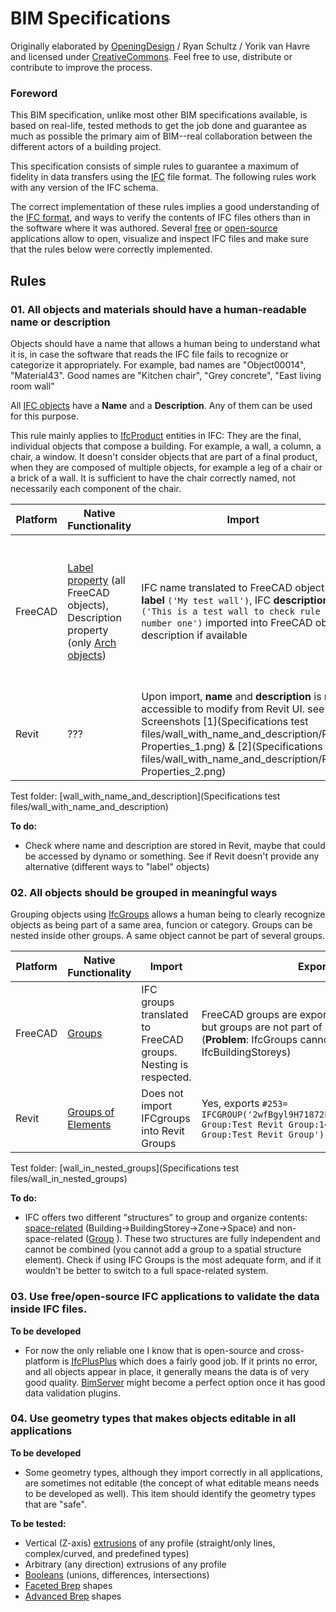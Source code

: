 # BIM Specifications

Originally elaborated by [OpeningDesign](http://www.openingdesign.com) / Ryan Schultz / Yorik van Havre and licensed under [CreativeCommons](http://creativecommons.org/licenses/by/4.0/). Feel free to use, distribute or contribute to improve the process.

### Foreword

This BIM specification, unlike most other BIM specifications available, is based on real-life, tested methods to get the job done and guarantee as much as possible the primary aim of BIM--real collaboration between the different actors of a building project.

This specification consists of simple rules to guarantee a maximum of fidelity in data transfers using the [IFC](https://en.wikipedia.org/wiki/Industry_Foundation_Classes) file format. The following rules work with any version of the IFC schema.

The correct implementation of these rules implies a good understanding of the [IFC format](http://www.buildingsmart-tech.org/ifc/IFC4x1/html/), and ways to verify the contents of IFC files others than in the software where it was authored. Several [free](http://www.ifcwiki.org/index.php/Open_Source) or [open-source](http://www.ifcwiki.org/index.php/Open_Source) applications allow to open, visualize and inspect IFC files and make sure that the rules below were correctly implemented.

## Rules

### 01. All objects and materials should have a human-readable name or description

Objects should have a name that allows a human being to understand what it is, in case the software that reads the IFC file fails to recognize or categorize it appropriately. For example, bad names are "Object00014", "Material43". Good names are "Kitchen chair", "Grey concrete", "East living room wall"

All [IFC objects](http://www.buildingsmart-tech.org/ifc/IFC4x1/html/schema/ifckernel/lexical/ifcroot.htm) have a **Name** and a **Description**. Any of them can be used for this purpose.

This rule mainly applies to [IfcProduct](http://www.buildingsmart-tech.org/ifc/IFC4x1/html/schema/ifckernel/lexical/ifcproduct.htm) entities in IFC: They are the final, individual objects that compose a building. For example, a wall, a column, a chair, a window. It doesn't consider objects that are part of a final product, when they are composed of multiple objects, for example a leg of a chair or a brick of a wall. It is sufficient to have the chair correctly named, not necessarily each component of the chair.

| Platform                 |Native Functionality| Import | Export |
| ------------------------ | ------ | ------ | ------ |
| FreeCAD                  |[Label property](http://www.freecadweb.org/wiki/index.php?title=Property_editor) (all FreeCAD objects), Description property (only [Arch objects](http://www.freecadweb.org/wiki/index.php?title=Arch_Module))| IFC name translated to FreeCAD object **label** ```('My test wall')```, IFC **description** ```('This is a test wall to check rule number one')``` imported into FreeCAD object description if available | FreeCAD object label exported as IFC name, FreeCAD object description, if present, exported as IFC description |
| Revit                    |???|Upon import, **name** and **description** is not accessible to modify from Revit UI. see Screenshots [1](Specifications test files/wall_with_name_and_description/Revit Properties_1.png) & [2](Specifications test files/wall_with_name_and_description/Revit Properties_2.png)      |  **Name** and **description** exports out correctly.      |

Test folder: [wall_with_name_and_description](Specifications test files/wall_with_name_and_description)

**To do:**

* Check where name and description are stored in Revit, maybe that could be accessed by dynamo or something. See if Revit doesn't provide any alternative (different ways to "label" objects)

### 02. All objects should be grouped in meaningful ways

Grouping objects using [IfcGroups](http://www.buildingsmart-tech.org/ifc/IFC4x1/html/schema/ifckernel/lexical/ifcgroup.htm) allows a human being to clearly recognize objects as being part of a same area, funcion or category. Groups can be nested inside other groups. A same object cannot be part of several groups.

| Platform                  |Native Functionality| Import | Export |
| ------------------------ | ------ | ------ | ------ |
| FreeCAD                  |[Groups](http://www.freecadweb.org/wiki/index.php?title=Group)| IFC groups translated to FreeCAD groups. Nesting is respected. | FreeCAD groups are exported to IFC groups, but groups are not part of IfcBuildingStoreys (**Problem**: IfcGroups cannot be nested into IfcBuildingStoreys) |
| Revit                    |[Groups of Elements](https://knowledge.autodesk.com/support/revit-products/learn-explore/caas/CloudHelp/cloudhelp/2016/ENU/Revit-Model/files/GUID-52612B0F-43AA-47AF-A76C-BB0E3DD24E34-htm.html)|   Does not import IFCgroups into Revit Groups     |  Yes, exports ```#253= IFCGROUP('2wfBgyl9H71872FVeaZPs0',#41,'Model Group:Test Revit Group:149951',$,'Model Group:Test Revit Group');``` |

Test folder: [wall_in_nested_groups](Specifications test files/wall_in_nested_groups)

**To do:**

* IFC offers two different "structures" to group and organize contents: [space-related](http://www.buildingsmart-tech.org/ifc/IFC4x1/html/schema/ifcproductextension/lexical/ifcrelcontainedinspatialstructure.htm) (Building->BuildingStorey->Zone->Space) and non-space-related ([Group](http://www.buildingsmart-tech.org/ifc/IFC4x1/html/schema/ifckernel/lexical/ifcgroup.htm) ). These two structures are fully independent and cannot be combined (you cannot add a group to a spatial structure element). Check if using IFC Groups is the most adequate form, and if it wouldn't be better to switch to a full space-related system.

### 03. Use free/open-source IFC applications to validate the data inside IFC files.

**To be developed**

* For now the only reliable one I know that is open-source and cross-platform is [IfcPlusPlus](http://www.ifcplusplus.com/) which does a fairly good job. If it prints no error, and all objects appear in place, it generally means the data is of very good quality. [BimServer](http://bimserver.org/) might become a perfect option once it has good data validation plugins.

### 04. Use geometry types that makes objects editable in all applications

**To be developed**

* Some geometry types, although they import correctly in all applications, are sometimes not editable (the concept of what editable means needs to be developed as well). This item should identify the geometry types that are "safe".

**To be tested:**

* Vertical (Z-axis) [extrusions](http://www.buildingsmart-tech.org/ifc/IFC4/final/html/schema/ifcgeometricmodelresource/lexical/ifcextrudedareasolid.htm) of any profile (straight/only lines, complex/curved, and predefined types)
* Arbitrary (any direction) extrusions of any profile
* [Booleans](http://www.buildingsmart-tech.org/ifc/IFC4/final/html/schema/ifcgeometricmodelresource/lexical/ifcbooleanresult.htm) (unions, differences, intersections)
* [Faceted Brep](http://www.buildingsmart-tech.org/ifc/IFC4/final/html/schema/ifcgeometricmodelresource/lexical/ifcfacetedbrep.htm) shapes
* [Advanced Brep](http://www.buildingsmart-tech.org/ifc/IFC4/final/html/schema/ifcgeometricmodelresource/lexical/ifcadvancedbrep.htm) shapes
